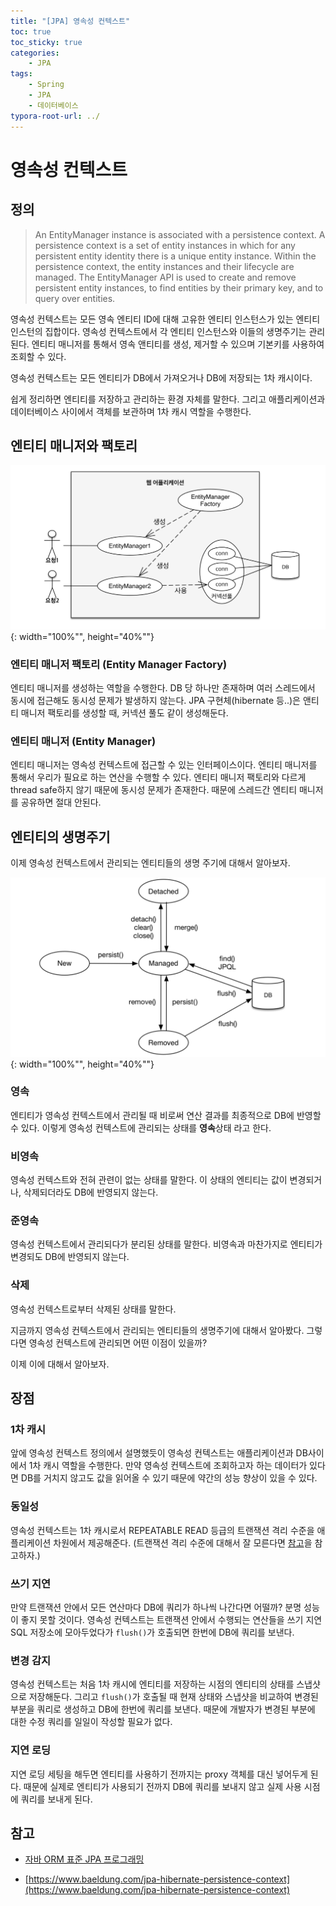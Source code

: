 ```yaml
---
title: "[JPA] 영속성 컨텍스트"
toc: true
toc_sticky: true
categories: 
    - JPA
tags:
    - Spring
    - JPA
    - 데이터베이스
typora-root-url: ../
---
```


# 영속성 컨텍스트

## 정의

> An EntityManager instance is associated with a persistence context. A persistence context is a set of entity instances in which for any persistent entity identity there is a unique entity instance. Within the persistence context, the entity instances and their lifecycle are managed. The EntityManager API is used to create and remove persistent entity instances, to find entities by their primary key, and to query over entities.

영속성 컨텍스트는 모든 영속 엔티티 ID에 대해 고유한 엔티티 인스턴스가 있는 엔티티 인스턴의 집합이다. 영속성 컨텍스트에서 각 엔티티 인스턴스와 이들의 생명주기는 관리된다. 엔티티 매니저를 통해서 영속 앤티티를 생성, 제거할 수 있으며 기본키를 사용하여 조회할 수 있다.

영속성 컨텍스트는 모든 엔티티가 DB에서 가져오거나 DB에 저장되는 1차 캐시이다.

쉽게 정리하면 엔티티를 저장하고 관리하는 환경 자체를 말한다. 그리고 애플리케이션과 데이터베이스 사이에서 객체를 보관하며 1차 캐시 역할을 수행한다.



## 엔티티 매니저와 팩토리

![img1](/assets/images/25_1.png){: width="100%"", height="40%""}

### 엔티티 매니저 팩토리 (Entity Manager Factory)

엔티티 매니저를 생성하는 역할을 수행한다. DB 당 하나만 존재하며 여러 스레드에서 동시에 접근해도 동시성 문제가 발생하지 않는다. JPA 구현체(hibernate 등..)은 앤티티 매니저 팩토리를 생성할 때, 커넥션 풀도 같이 생성해둔다.

### 엔티티 매니저 (Entity Manager)

엔티티 매니저는 영속성 컨텍스트에 접근할 수 있는 인터페이스이다. 엔티티 매니저를 통해서 우리가 필요로 하는 연산을 수행할 수 있다. 엔티티 매니저 팩토리와 다르게 thread safe하지 않기 때문에 동시성 문제가 존재한다. 때문에 스레드간 엔티티 매니저를 공유하면 절대 안된다.



## 엔티티의 생명주기

이제 영속성 컨텍스트에서 관리되는 엔티티들의 생명 주기에 대해서 알아보자.

![img1](/assets/images/25_2.png){: width="100%"", height="40%""}

### 영속

엔티티가 영속성 컨텍스트에서 관리될 때 비로써 연산 결과를 최종적으로 DB에 반영할 수 있다. 이렇게 영속성 컨텍스트에 관리되는 상태를 **영속**상태 라고 한다.

### 비영속

영속성 컨텍스트와 전혀 관련이 없는 상태를 말한다. 이 상태의 엔티티는 값이 변경되거나, 삭제되더라도 DB에 반영되지 않는다.

### 준영속

영속성 컨텍스트에서 관리되다가 분리된 상태를 말한다. 비영속과 마찬가지로 엔티티가 변경되도 DB에 반영되지 않는다.

### 삭제

영속성 컨텍스트로부터 삭제된 상태를 말한다.



지금까지 영속성 컨텍스트에서 관리되는 엔티티들의 생명주기에 대해서 알아봤다. 그렇다면 영속성 컨텍스트에 관리되면 어떤 이점이 있을까?

이제 이에 대해서 알아보자.



## 장점

### 1차 캐시

앞에 영속성 컨텍스트 정의에서 설명했듯이 영속성 컨텍스트는 애플리케이션과 DB사이에서 1차 캐시 역할을 수행한다. 만약 영속성 컨텍스트에 조회하고자 하는 데이터가 있다면 DB를 거치지 않고도 값을 읽어올 수 있기 때문에 약간의 성능 향상이 있을 수 있다.

### 동일성 

영속성 컨텍스트는 1차 캐시로서 REPEATABLE READ 등급의 트랜잭션 격리 수준을 애플리케이션 차원에서 제공해준다. (트랜잭션 격리 수준에 대해서 잘 모른다면 [참고](https://jinsu868.github.io/데이터베이스/47)을 참고하자.)

### 쓰기 지연

만약 트랜잭션 안에서 모든 연산마다 DB에 쿼리가 하나씩 나간다면 어떨까? 분명 성능이 좋지 못할 것이다. 영속성 컨텍스트는 트랜잭션 안에서 수행되는 연산들을 쓰기 지연 SQL 저장소에 모아두었다가 `flush()`가 호출되면 한번에 DB에 쿼리를 보낸다.

### 변경 감지

영속성 컨텍스트는 처음 1차 캐시에 엔티티를 저장하는 시점의 엔티티의 상태를 스냅샷으로 저장해둔다. 그리고 `flush()`가 호출될 때 현재 상태와 스냅샷을 비교하여 변경된 부분을 쿼리로 생성하고 DB에 한번에 쿼리를 보낸다. 때문에 개발자가 변경된 부분에 대한 수정 쿼리를 일일이 작성할 필요가 없다.

### 지연 로딩

지연 로딩 세팅을 해두면 엔티티를 사용하기 전까지는 proxy 객체를 대신 넣어두게 된다. 때문에 실제로 엔티티가 사용되기 전까지 DB에 쿼리를 보내지 않고 실제 사용 시점에 쿼리를 보내게 된다.



## 참고

* [자바 ORM 표준 JPA 프로그래밍](https://www.inflearn.com/course/ORM-JPA-Basic/dashboard)

* [https://www.baeldung.com/jpa-hibernate-persistence-context](https://www.baeldung.com/jpa-hibernate-persistence-context)

